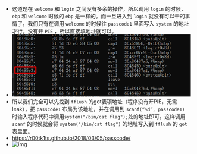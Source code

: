 + 这道题在 `welcome` 和 `login` 之间没有多余的操作，所以调用 `login` 的时候， `ebp` 和 `welcome` 时候的 `ebp` 是一样的。而一旦进入到 `login` 就没有可以干的事情了，我们只有在调用 `welcome` 的时候往 `passcode1` 里面写入 `system` 的地址才行。没有开 `PIE` ，所以直接填地址就可以。
+ ![image-20201024152018951](https://raw.githubusercontent.com/smallzhong/picgo-pic-bed/master/image-20201024152018951.png)
+ 所以我们完全可以先找到 `fflush` 的got表项地址（程序没有开PIE，无需leak），把 `passcode1` 布局为该地址，并在调用到 `scanf(“%d”, passcode1)` 时输入程序代码中调用`system("/bin/cat flag");`处的地址即可。这样调用 `scanf` 的时候就会将 `system("/bin/cat flag")` 的地址写入到 `fflush` 的 `got` 表里面。
+ https://r00tk1ts.github.io/2018/03/05/passcode/
+ ![img](https://r00tk1ts.github.io/images/ctf/pwn/pwnable.kr/passcode_07.jpg)